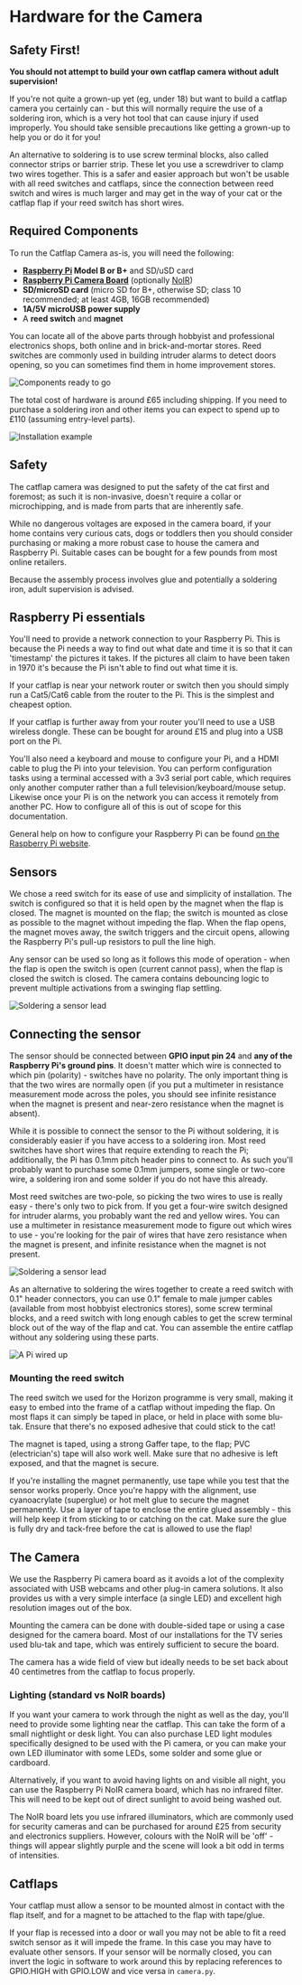 
# Hardware for the Camera

## Safety First!

**You should not attempt to build your own catflap camera without adult supervision!**

If you're not quite a grown-up yet (eg, under 18) but want to build a catflap camera you certainly can - but this will normally require the use of a soldering iron, which is a very hot tool that can cause injury if used improperly. You should take sensible precautions like getting a grown-up to help you or do it for you!

An alternative to soldering is to use screw terminal blocks, also called connector strips or barrier strip. These let you use a screwdriver to clamp two wires together. This is a safer and easier approach but won't be usable with all reed switches and catflaps, since the connection between reed switch and wires is much larger and may get in the way of your cat or the catflap flap if your reed switch has short wires.

## Required Components

To run the Catflap Camera as-is, you will need the following:

* **[Raspberry Pi](http://www.raspberrypi.org/products/model-b-plus/) Model B or B+** and SD/uSD card
* **[Raspberry Pi Camera Board](http://www.raspberrypi.org/products/camera-module/)** (optionally [NoIR](http://www.raspberrypi.org/products/pi-noir-camera/))
* **SD/microSD card** (micro SD for B+, otherwise SD; class 10 recommended; at least 4GB, 16GB recommended)
* **1A/5V microUSB power supply**
* A **reed switch** and **magnet**

You can locate all of the above parts through hobbyist and professional electronics shops, both online and in brick-and-mortar stores. Reed switches are commonly used in building intruder alarms to detect doors opening, so you can sometimes find them in home improvement stores.

![Components ready to go](https://github.com/JamesHarrison/catflap-camera/raw/master/docs/images/pi_cam_prebuild.jpg "A Pi and camera ready to begin")

The total cost of hardware is around £65 including shipping. If you need to purchase a soldering iron and other items you can expect to spend up to £110 (assuming entry-level parts).

![Installation example](https://github.com/JamesHarrison/catflap-camera/raw/master/docs/images/example.jpg "An example of an installed camera")

## Safety

The catflap camera was designed to put the safety of the cat first and foremost; as such it is non-invasive, doesn't require a collar or microchipping, and is made from parts that are inherently safe.

While no dangerous voltages are exposed in the camera board, if your home contains very curious cats, dogs or toddlers then you should consider purchasing or making a more robust case to house the camera and Raspberry Pi. Suitable cases can be bought for a few pounds from most online retailers.

Because the assembly process involves glue and potentially a soldering iron, adult supervision is advised.

## Raspberry Pi essentials

You'll need to provide a network connection to your Raspberry Pi. This is because the Pi needs a way to find out what date and time it is so that it can 'timestamp' the pictures it takes. If the pictures all claim to have been taken in 1970 it's because the Pi isn't able to find out what time it is.

If your catflap is near your network router or switch then you should simply run a Cat5/Cat6 cable from the router to the Pi. This is the simplest and cheapest option.

If your catflap is further away from your router you'll need to use a USB wireless dongle. These can be bought for around £15 and plug into a USB port on the Pi.

You'll also need a keyboard and mouse to configure your Pi, and a HDMI cable to plug the Pi into your television. You can perform configuration tasks using a terminal accessed with a 3v3 serial port cable, which requires only another computer rather than a full television/keyboard/mouse setup. Likewise once your Pi is on the network you can access it remotely from another PC. How to configure all of this is out of scope for this documentation.

General help on how to configure your Raspberry Pi can be found [on the Raspberry Pi website](http://www.raspberrypi.org/help/).

## Sensors

We chose a reed switch for its ease of use and simplicity of installation. The switch is configured so that it is held open by the magnet when the flap is closed. The magnet is mounted on the flap; the switch is mounted as close as possible to the magnet without impeding the flap. When the flap opens, the magnet moves away, the switch triggers and the circuit opens, allowing the Raspberry Pi's pull-up resistors to pull the line high.

Any sensor can be used so long as it follows this mode of operation - when the flap is open the switch is open (current cannot pass), when the flap is closed the switch is closed. The camera contains debouncing logic to prevent multiple activations from a swinging flap settling.

![Soldering a sensor lead](https://github.com/JamesHarrison/catflap-camera/raw/master/docs/images/sensor.jpg "An example sensor with lead soldered")

## Connecting the sensor

The sensor should be connected between **GPIO input pin 24** and **any of the Raspberry Pi's ground pins**. It doesn't matter which wire is connected to which pin (polarity) - switches have no polarity. The only important thing is that the two wires are normally open (if you put a multimeter in resistance measurement mode across the poles, you should see infinite resistance when the magnet is present and near-zero resistance when the magnet is absent).

While it is possible to connect the sensor to the Pi without soldering, it is considerably easier if you have access to a soldering iron. Most reed switches have short wires that require extending to reach the Pi; additionally, the Pi has 0.1mm pitch header pins to connect to. As such you'll probably want to purchase some 0.1mm jumpers, some single or two-core wire, a soldering iron and some solder if you do not have this already.

Most reed switches are two-pole, so picking the two wires to use is really easy - there's only two to pick from. If you get a four-wire switch designed for intruder alarms, you probably want the red and yellow wires. You can use a multimeter in resistance measurement mode to figure out which wires to use - you're looking for the pair of wires that have zero resistance when the magnet is present, and infinite resistance when the magnet is not present.

![Soldering a sensor lead](https://github.com/JamesHarrison/catflap-camera/raw/master/docs/images/sensorsoldering.jpg "Soldering a sensor lead to a 0.1\" header")

As an alternative to soldering the wires together to create a reed switch with 0.1" header connectors, you can use 0.1" female to male jumper cables (available from most hobbyist electronics stores), some screw terminal blocks, and a reed switch with long enough cables to get the screw terminal block out of the way of the flap and cat. You can assemble the entire catflap without any soldering using these parts.

![A Pi wired up](https://github.com/JamesHarrison/catflap-camera/raw/master/docs/images/pi_wired.jpg "The pi wired up")

### Mounting the reed switch

The reed switch we used for the Horizon programme is very small, making it easy to embed into the frame of a catflap without impeding the flap. On most flaps it can simply be taped in place, or held in place with some blu-tak. Ensure that there's no exposed adhesive that could stick to the cat!

The magnet is taped, using a strong Gaffer tape, to the flap; PVC (electrician's) tape will also work well. Make sure that no adhesive is left exposed, and that the magnet is secure. 

If you're installing the magnet permanently, use tape while you test that the sensor works properly. Once you're happy with the alignment, use cyanoacrylate (superglue) or hot melt glue to secure the magnet permanently. Use a layer of tape to enclose the entire glued assembly - this will help keep it from sticking to or catching on the cat. Make sure the glue is fully dry and tack-free before the cat is allowed to use the flap!

## The Camera

We use the Raspberry Pi camera board as it avoids a lot of the complexity associated with USB webcams and other plug-in camera solutions. It also provides us with a very simple interface (a single LED) and excellent high resolution images out of the box.

Mounting the camera can be done with double-sided tape or using a case designed for the camera board. Most of our installations for the TV series used blu-tak and tape, which was entirely sufficient to secure the board.

The camera has a wide field of view but ideally needs to be set back about 40 centimetres from the catflap to focus properly.

### Lighting (standard vs NoIR boards)

If you want your camera to work through the night as well as the day, you'll need to provide some lighting near the catflap. This can take the form of a small nightlight or desk light. You can also purchase LED light modules specifically designed to be used with the Pi camera, or you can make your own LED illuminator with some LEDs, some solder and some glue or cardboard.

Alternatively, if you want to avoid having lights on and visible all night, you can use the Raspberry Pi NoIR camera board, which has no infrared filter. This will need to be kept out of direct sunlight to avoid being washed out. 

The NoIR board lets you use infrared illuminators, which are commonly used for security cameras and can be purchased for around £25 from security and electronics suppliers. However, colours with the NoIR will be 'off' - things will appear slightly purple and the scene will look a bit odd in terms of intensities.

## Catflaps

Your catflap must allow a sensor to be mounted almost in contact with the flap itself, and for a magnet to be attached to the flap with tape/glue.

If your flap is recessed into a door or wall you may not be able to fit a reed switch sensor as it will impede the frame. In this case you may have to evaluate other sensors. If your sensor will be normally closed, you can invert the logic in software to work around this by replacing references to GPIO.HIGH with GPIO.LOW and vice versa in `camera.py`.

